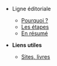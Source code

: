 - Ligne éditoriale
  - [Pourquoi ? ](basics/overview.md)
  - [Les étapes](basics/requirements/sub-topic.md)
  - [En résumé](basics/resume.md)

- **Liens utiles**
  - [Sites, livres](intermediate/topics-1.md)


